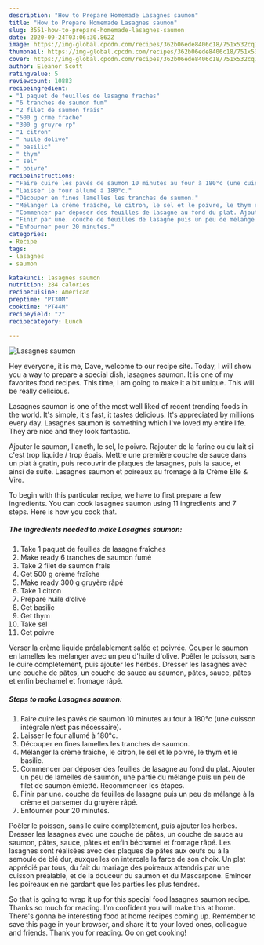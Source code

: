 ```yaml
---
description: "How to Prepare Homemade Lasagnes saumon"
title: "How to Prepare Homemade Lasagnes saumon"
slug: 3551-how-to-prepare-homemade-lasagnes-saumon
date: 2020-09-24T03:06:30.862Z
image: https://img-global.cpcdn.com/recipes/362b06ede8406c18/751x532cq70/lasagnes-saumon-photo-principale-de-la-recette.jpg
thumbnail: https://img-global.cpcdn.com/recipes/362b06ede8406c18/751x532cq70/lasagnes-saumon-photo-principale-de-la-recette.jpg
cover: https://img-global.cpcdn.com/recipes/362b06ede8406c18/751x532cq70/lasagnes-saumon-photo-principale-de-la-recette.jpg
author: Eleanor Scott
ratingvalue: 5
reviewcount: 10883
recipeingredient:
- "1 paquet de feuilles de lasagne fraches"
- "6 tranches de saumon fum"
- "2 filet de saumon frais"
- "500 g crme frache"
- "300 g gruyre rp"
- "1 citron"
- " huile dolive"
- " basilic"
- " thym"
- " sel"
- " poivre"
recipeinstructions:
- "Faire cuire les pavés de saumon 10 minutes au four à 180°c (une cuisson intégrale n’est pas nécessaire)."
- "Laisser le four allumé à 180°c."
- "Découper en fines lamelles les tranches de saumon."
- "Mélanger la crème fraîche, le citron, le sel et le poivre, le thym et le basilic."
- "Commencer par déposer des feuilles de lasagne au fond du plat. Ajouter un peu de lamelles de saumon, une partie du mélange puis un peu de filet de saumon émietté. Recommencer les étapes."
- "Finir par une. couche de feuilles de lasagne puis un peu de mélange à la crème et parsemer du gruyère râpé."
- "Enfourner pour 20 minutes."
categories:
- Recipe
tags:
- lasagnes
- saumon

katakunci: lasagnes saumon 
nutrition: 284 calories
recipecuisine: American
preptime: "PT30M"
cooktime: "PT44M"
recipeyield: "2"
recipecategory: Lunch

---
```



![Lasagnes saumon](https://img-global.cpcdn.com/recipes/362b06ede8406c18/751x532cq70/lasagnes-saumon-photo-principale-de-la-recette.jpg)

Hey everyone, it is me, Dave, welcome to our recipe site. Today, I will show you a way to prepare a special dish, lasagnes saumon. It is one of my favorites food recipes. This time, I am going to make it a bit unique. This will be really delicious.

Lasagnes saumon is one of the most well liked of recent trending foods in the world. It's simple, it's fast, it tastes delicious. It's appreciated by millions every day. Lasagnes saumon is something which I've loved my entire life. They are nice and they look fantastic.

Ajouter le saumon, l&#39;aneth, le sel, le poivre. Rajouter de la farine ou du lait si c&#39;est trop liquide / trop épais. Mettre une première couche de sauce dans un plat à gratin, puis recouvrir de plaques de lasagnes, puis la sauce, et ainsi de suite. Lasagnes saumon et poireaux au fromage à la Crème Elle &amp; Vire.


To begin with this particular recipe, we have to first prepare a few ingredients. You can cook lasagnes saumon using 11 ingredients and 7 steps. Here is how you cook that.

<!--inarticleads1-->

##### The ingredients needed to make Lasagnes saumon:

1. Take 1 paquet de feuilles de lasagne fraîches
1. Make ready 6 tranches de saumon fumé
1. Take 2 filet de saumon frais
1. Get 500 g crème fraîche
1. Make ready 300 g gruyère râpé
1. Take 1 citron
1. Prepare  huile d’olive
1. Get  basilic
1. Get  thym
1. Take  sel
1. Get  poivre


Verser la crème liquide préalablement salée et poivrée. Couper le saumon en lamelles les mélanger avec un peu d&#39;huile d&#39;olive. Poêler le poisson, sans le cuire complètement, puis ajouter les herbes. Dresser les lasagnes avec une couche de pâtes, un couche de sauce au saumon, pâtes, sauce, pâtes et enfin béchamel et fromage râpé. 

<!--inarticleads2-->

##### Steps to make Lasagnes saumon:

1. Faire cuire les pavés de saumon 10 minutes au four à 180°c (une cuisson intégrale n’est pas nécessaire).
1. Laisser le four allumé à 180°c.
1. Découper en fines lamelles les tranches de saumon.
1. Mélanger la crème fraîche, le citron, le sel et le poivre, le thym et le basilic.
1. Commencer par déposer des feuilles de lasagne au fond du plat. Ajouter un peu de lamelles de saumon, une partie du mélange puis un peu de filet de saumon émietté. Recommencer les étapes.
1. Finir par une. couche de feuilles de lasagne puis un peu de mélange à la crème et parsemer du gruyère râpé.
1. Enfourner pour 20 minutes.


Poêler le poisson, sans le cuire complètement, puis ajouter les herbes. Dresser les lasagnes avec une couche de pâtes, un couche de sauce au saumon, pâtes, sauce, pâtes et enfin béchamel et fromage râpé. Les lasagnes sont réalisées avec des plaques de pâtes aux œufs ou à la semoule de blé dur, auxquelles on intercale la farce de son choix. Un plat apprécié par tous, du fait du mariage des poireaux attendris par une cuisson préalable, et de la douceur du saumon et du Mascarpone. Emincer les poireaux en ne gardant que les parties les plus tendres. 

So that is going to wrap it up for this special food lasagnes saumon recipe. Thanks so much for reading. I'm confident you will make this at home. There's gonna be interesting food at home recipes coming up. Remember to save this page in your browser, and share it to your loved ones, colleague and friends. Thank you for reading. Go on get cooking!
